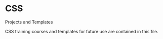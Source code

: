 # CSS
Projects and Templates

CSS training courses and templates for future use are contained in this file.

